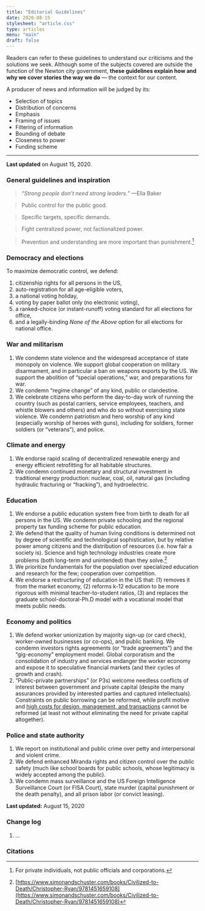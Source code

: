 ```yaml
---
title: "Editorial Guidelines"
date: 2020-08-15
stylesheet: "article.css"
type: articles
menu: "main"
draft: false
---
```


Readers can refer to these guidelines to understand our criticisms and the solutions we seek. Although some of the subjects covered are outside the function of the Newton city government, **these guidelines explain how and why we cover stories the way we do** — the context for our content.

A producer of news and information will be judged by its:
- Selection of topics
- Distribution of concerns
- Emphasis
- Framing of issues
- Filtering of information
- Bounding of debate
- Closeness to power
- Funding scheme

---- 

**Last updated** on August 15, 2020.

### General guidelines and inspiration
> _“Strong people don’t need strong leaders.”_ —Ella Baker

> Public control for the public good.

> Specific targets, specific demands.

> Fight centralized power, not factionalized power.

> Prevention and understanding are more important than punishment.[^1]

### Democracy and elections
To maximize democratic control, we defend:
1. citizenship rights for all persons in the US,
2. auto-registration for all age-eligible voters,
3. a national voting holiday,
4. voting by paper ballot only (no electronic voting),
5. a ranked-choice (or instant-runoff) voting standard for all elections for office,
6. and a legally-binding _None of the Above_ option for all elections for national office.

### War and militarism
1. We condemn state violence and the widespread acceptance of state monopoly on violence. We support global cooperation on military disarmament, and in particular a ban on weapons exports by the US. We support the abolition of “special operations,” war, and preparations for war.
2. We condemn “regime change” of any kind, public or clandestine.
3. We celebrate citizens who perform the day-to-day work of running the country (such as postal carriers, service employees, teachers, and whistle blowers and others) and who do so without exercising state violence. We condemn patriotism and hero worship of any kind (especially worship of heroes with guns), including for soldiers, former soldiers (or “veterans”), and police. 

### Climate and energy
1. We endorse rapid scaling of decentralized renewable energy and energy efficient retrofitting for all habitable structures.
2. We condemn continued monetary and structural investment in traditional energy production: nuclear, coal, oil, natural gas (including hydraulic fracturing or “fracking”), and hydroelectric.

### Education
1. We endorse a public education system free from birth to death for all persons in the US. We condemn private schooling and the regional property tax funding scheme for public education.
2. We defend that the quality of human living conditions is determined not by degree of scientific and technological sophistication, but by relative power among citizens and the distribution of resources (i.e. how fair a society is). Science and high technology industries create more problems (both long-term and unintended) than they solve.[^2]
3. We prioritize fundamentals for the population over specialized education and research for the few; cooperation over competition.
4. We endorse a restructuring of education in the US that: (1) removes it from the market economy, (2) reforms k-12 education to be more rigorous with minimal teacher-to-student ratios, (3) and replaces the graduate school-doctoral-Ph.D model with a vocational model that meets public needs.

### Economy and politics
1. We defend worker unionization by majority sign-up (or card check), worker-owned businesses (or co-ops), and public banking. We condemn investors rights agreements (or “trade agreements”) and the “gig-economy” employment model. Global corporatism and the consolidation of industry and services endanger the worker economy and expose it to speculative financial markets (and their cycles of growth and crash).
2. “Public-private partnerships” (or P3s) welcome needless conflicts of interest between government and private capital (despite the many assurances provided by interested parties and captured intellectuals). Constraints on public borrowing can be reformed, while profit motive and [high costs for design, management, and transactions](https://www.cambridge.org/core/journals/journal-of-international-and-comparative-social-policy/article/public-private-partnerships-in-education-and-health-in-the-global-south-a-literature-review/8836BF84ADDA4481E3B60C6CC2E496A5) cannot be reformed (at least not without eliminating the need for private capital altogether).

### Police and state authority
1. We report on institutional and public crime over petty and interpersonal and violent crime.
2. We defend enhanced Miranda rights and citizen control over the public safety (much like school boards for public schools, whose legitimacy is widely accepted among the public).
3. We condemn mass surveillance and the US Foreign Intelligence Surveillance Court (or FISA Court), state murder (capital punishment or the death penalty), and all prison labor (or convict leasing).

**Last updated:** August 15, 2020

### Change log
1. ...


### Citations
[^1]: For private individuals, not public officials and corporations. 
[^2]: [https://www.simonandschuster.com/books/Civilized-to-Death/Christopher-Ryan/9781451659108](https://www.simonandschuster.com/books/Civilized-to-Death/Christopher-Ryan/9781451659108)